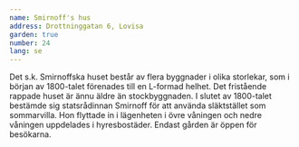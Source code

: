 ```yaml
---
name: Smirnoff's hus
address: Drottninggatan 6, Lovisa
garden: true
number: 24
lang: se
---
```

Det s.k. Smirnoffska huset består av flera byggnader i olika storlekar, som i början av 1800-talet förenades till en L-formad helhet. Det fristående rappade huset är ännu äldre än stockbyggnaden. I slutet av 1800-talet bestämde sig statsrådinnan Smirnoff för att använda släktstället som sommarvilla. Hon flyttade in i lägenheten i övre våningen och nedre våningen uppdelades i hyresbostäder. Endast gården är öppen för besökarna.
